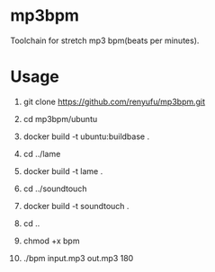 # mp3bpm

Toolchain for stretch mp3 bpm(beats per minutes).


# Usage

1. git clone https://github.com/renyufu/mp3bpm.git

2. cd mp3bpm/ubuntu

3. docker build -t ubuntu:buildbase .

4. cd ../lame

5. docker build -t lame .

6. cd ../soundtouch

7. docker build -t soundtouch .

8. cd .. 

9. chmod +x bpm

10. ./bpm input.mp3 out.mp3 180
